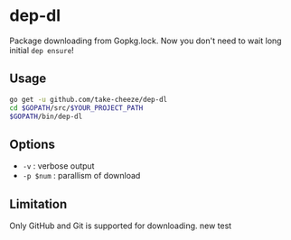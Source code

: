 # dep-dl
Package downloading from Gopkg.lock.
Now you don't need to wait long initial `dep ensure`!

## Usage
```bash
go get -u github.com/take-cheeze/dep-dl
cd $GOPATH/src/$YOUR_PROJECT_PATH
$GOPATH/bin/dep-dl
```

## Options
- `-v` : verbose output
- `-p $num` : parallism of download

## Limitation
Only GitHub and Git is supported for downloading.
new test
